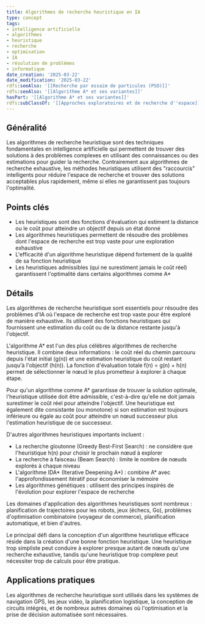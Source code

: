 ```yaml
---
title: Algorithmes de recherche heuristique en IA
type: concept
tags:
- intelligence artificielle
- algorithmes
- heuristique
- recherche
- optimisation
- IA
- résolution de problèmes
- informatique
date_creation: '2025-03-22'
date_modification: '2025-03-22'
rdfs:seeAlso: '[[Recherche par essaim de particules (PSO)]]'
rdfs:seeAlso: '[[Algorithme A* et ses variantes]]'
hasPart: '[[Algorithme A* et ses variantes]]'
rdfs:subClassOf: '[[Approches exploratoires et de recherche d''espace]]'
---
```


## Généralité

Les algorithmes de recherche heuristique sont des techniques fondamentales en intelligence artificielle qui permettent de trouver des solutions à des problèmes complexes en utilisant des connaissances ou des estimations pour guider la recherche. Contrairement aux algorithmes de recherche exhaustive, les méthodes heuristiques utilisent des "raccourcis" intelligents pour réduire l'espace de recherche et trouver des solutions acceptables plus rapidement, même si elles ne garantissent pas toujours l'optimalité.

## Points clés

- Les heuristiques sont des fonctions d'évaluation qui estiment la distance ou le coût pour atteindre un objectif depuis un état donné
- Les algorithmes heuristiques permettent de résoudre des problèmes dont l'espace de recherche est trop vaste pour une exploration exhaustive
- L'efficacité d'un algorithme heuristique dépend fortement de la qualité de sa fonction heuristique
- Les heuristiques admissibles (qui ne surestiment jamais le coût réel) garantissent l'optimalité dans certains algorithmes comme A*

## Détails

Les algorithmes de recherche heuristique sont essentiels pour résoudre des problèmes d'IA où l'espace de recherche est trop vaste pour être exploré de manière exhaustive. Ils utilisent des fonctions heuristiques qui fournissent une estimation du coût ou de la distance restante jusqu'à l'objectif.

L'algorithme A* est l'un des plus célèbres algorithmes de recherche heuristique. Il combine deux informations : le coût réel du chemin parcouru depuis l'état initial (g(n)) et une estimation heuristique du coût restant jusqu'à l'objectif (h(n)). La fonction d'évaluation totale f(n) = g(n) + h(n) permet de sélectionner le nœud le plus prometteur à explorer à chaque étape.

Pour qu'un algorithme comme A* garantisse de trouver la solution optimale, l'heuristique utilisée doit être admissible, c'est-à-dire qu'elle ne doit jamais surestimer le coût réel pour atteindre l'objectif. Une heuristique est également dite consistante (ou monotone) si son estimation est toujours inférieure ou égale au coût pour atteindre un nœud successeur plus l'estimation heuristique de ce successeur.

D'autres algorithmes heuristiques importants incluent :

- La recherche gloutonne (Greedy Best-First Search) : ne considère que l'heuristique h(n) pour choisir le prochain nœud à explorer
- La recherche à faisceau (Beam Search) : limite le nombre de nœuds explorés à chaque niveau
- L'algorithme IDA* (Iterative Deepening A*) : combine A* avec l'approfondissement itératif pour économiser la mémoire
- Les algorithmes génétiques : utilisent des principes inspirés de l'évolution pour explorer l'espace de recherche

Les domaines d'application des algorithmes heuristiques sont nombreux : planification de trajectoires pour les robots, jeux (échecs, Go), problèmes d'optimisation combinatoire (voyageur de commerce), planification automatique, et bien d'autres.

Le principal défi dans la conception d'un algorithme heuristique efficace réside dans la création d'une bonne fonction heuristique. Une heuristique trop simpliste peut conduire à explorer presque autant de nœuds qu'une recherche exhaustive, tandis qu'une heuristique trop complexe peut nécessiter trop de calculs pour être pratique.

## Applications pratiques

Les algorithmes de recherche heuristique sont utilisés dans les systèmes de navigation GPS, les jeux vidéo, la planification logistique, la conception de circuits intégrés, et de nombreux autres domaines où l'optimisation et la prise de décision automatisée sont nécessaires.